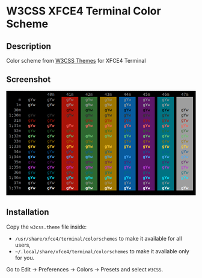 # W3CSS XFCE4 Terminal Color Scheme

## Description

Color scheme from [W3CSS Themes] for XFCE4 Terminal

[W3CSS Themes]: https://www.w3schools.com/w3css/w3css_color_themes.asp

## Screenshot

![Screenshot](./screenshot.png)

## Installation

Copy the `w3css.theme` file inside:

* `/usr/share/xfce4/terminal/colorschemes` to make it available for all users,
* `~/.local/share/xfce4/terminal/colorschemes` to make it available only for you.

Go to Edit -> Preferences -> Colors -> Presets and select `W3CSS`.
